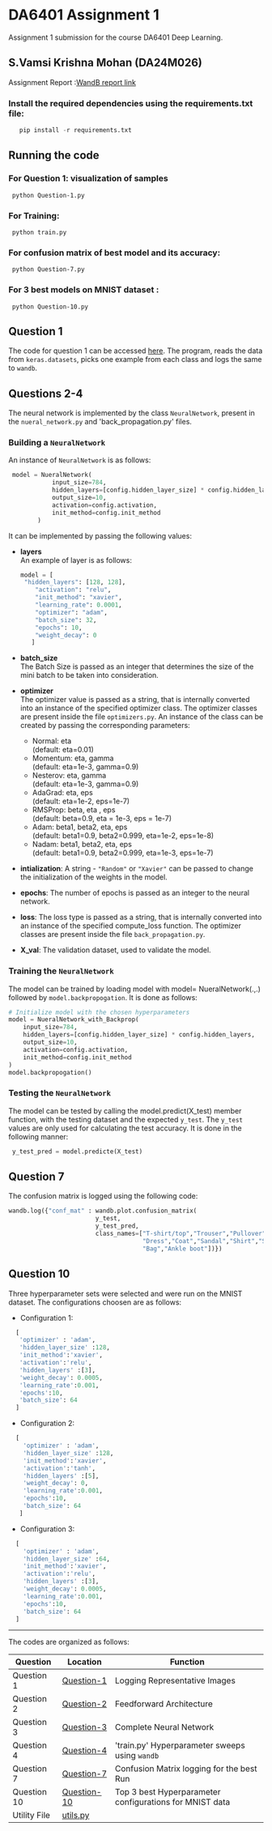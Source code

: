 # DA6401 Assignment 1
Assignment 1 submission for the course DA6401 Deep Learning.

S.Vamsi Krishna Mohan (DA24M026)
---

Assignment Report :[WandB report link](https://api.wandb.ai/links/krishvamsi321-indian-institute-of-technology-madras/maixp1aa)

### Install the required dependencies using the requirements.txt file:
```python
   pip install -r requirements.txt
```
## Running the code

### For Question 1: visualization of samples
     python Question-1.py

### For Training:
     python train.py

### For confusion matrix of best model and its accuracy:
     python Question-7.py

### For 3 best models on MNIST dataset :
     python Question-10.py  


## Question 1
The code for question 1 can be accessed [here](https://github.com/vamsikrishnamohan/DA6401-Assignment1/blob/main/Question-1.py). The program, reads the data from `keras.datasets`, picks one example from each class and logs the same to `wandb`.

## Questions 2-4
The neural network is implemented by the class `NeuralNetwork`, present in the `nueral_network.py` and 'back_propagation.py' files.  
### Building a `NeuralNetwork`
An instance of `NeuralNetwork` is as follows:
```Python
 model = NueralNetwork(
            input_size=784,
            hidden_layers=[config.hidden_layer_size] * config.hidden_layers,
            output_size=10,
            activation=config.activation,
            init_method=config.init_method
        ) 
```
It can be implemented by passing the following values:

- **layers**  
    An example of layer is as follows:
    
    ```python
    model = [
     "hidden_layers": [128, 128],
        "activation": "relu",
        "init_method": "xavier",
        "learning_rate": 0.0001,
        "optimizer": "adam",
        "batch_size": 32,
        "epochs": 10,
        "weight_decay": 0
       ]
    ```

- **batch_size**  
    The Batch Size is passed as an integer that determines the size of the mini batch to be taken into consideration.

- **optimizer**  
    The optimizer value is passed as a string, that is internally converted into an instance of the specified optimizer class. The optimizer classes are present inside the file `optimizers.py`. An instance of the class can be created by passing the corresponding parameters:
    + Normal: eta   
        (default: eta=0.01)
    + Momentum: eta, gamma   
        (default: eta=1e-3, gamma=0.9)
    + Nesterov: eta, gamma   
        (default: eta=1e-3, gamma=0.9)
    + AdaGrad: eta, eps   
        (default: eta=1e-2, eps=1e-7)
    + RMSProp: beta, eta , eps    
        (default: beta=0.9, eta = 1e-3, eps = 1e-7)
    + Adam: beta1, beta2, eta, eps   
        (default: beta1=0.9, beta2=0.999, eta=1e-2, eps=1e-8)
    + Nadam: beta1, beta2, eta, eps   
        (default: beta1=0.9, beta2=0.999, eta=1e-3, eps=1e-7)

- **intialization**: A string - `"Random"` or `"Xavier"` can be passed to change the initialization of the weights in the model.

- **epochs**: The number of epochs is passed as an integer to the neural network.


- **loss**: The loss type is passed as a string, that is internally converted into an instance of the specified compute_loss function. The optimizer classes are present inside the file `back_propagation.py`. 

- **X_val**: The validation dataset, used to validate the model.


### Training the `NeuralNetwork`
The model can be trained by loading model with model= NueralNetwork(.,.) followed by `model.backpropogation`. It is done as follows:

```python
# Initialize model with the chosen hyperparameters
model = NueralNetwork_with_Backprop(
    input_size=784,
    hidden_layers=[config.hidden_layer_size] * config.hidden_layers,
    output_size=10,
    activation=config.activation,
    init_method=config.init_method
)
model.backpropogation()
```

### Testing the `NeuralNetwork`
The model can be tested by calling the model.predict(X_test) member function, with the testing dataset and the expected `y_test`. The `y_test` values are only used for calculating the test accuracy. It is done in the following manner:

```python
 y_test_pred = model.predicte(X_test)
```

## Question 7
The confusion matrix is logged using the following code:

```python
wandb.log({"conf_mat" : wandb.plot.confusion_matrix(
                        y_test,
                        y_test_pred,
                        class_names=["T-shirt/top","Trouser","Pullover",\
                                     "Dress","Coat","Sandal","Shirt","Sneaker",\
                                     "Bag","Ankle boot"])})
```


## Question 10
Three hyperparameter sets were selected and were run on the MNIST dataset. The configurations choosen are as follows:

- Configuration 1:

 ```python
   [
    'optimizer' : 'adam',
    'hidden_layer_size' :128,
    'init_method':'xavier',
    'activation':'relu',
    'hidden_layers' :[3],
    'weight_decay': 0.0005,
    'learning_rate':0.001,
    'epochs':10,
    'batch_size': 64
   ]
```
- Configuration 2:
```python
  [
    'optimizer' : 'adam',
    'hidden_layer_size' :128,
    'init_method':'xavier',
    'activation':'tanh',
    'hidden_layers' :[5],
    'weight_decay': 0,
    'learning_rate':0.001,
    'epochs':10,
    'batch_size': 64
   ]
```
- Configuration 3:
```python
  [
    'optimizer' : 'adam',
    'hidden_layer_size' :64,
    'init_method':'xavier',
    'activation':'relu',
    'hidden_layers' :[3],
    'weight_decay': 0.0005,
    'learning_rate':0.001,
    'epochs':10,
    'batch_size': 64
  ]
```
---
The codes are organized as follows:

| Question | Location | Function | 
|----------|----------|----------|
| Question 1 | [Question-1](https://github.com/vamsikrishnamohan/DA6401-Assignment1/blob/main/Question-1.py) | Logging Representative Images | 
| Question 2 | [Question-2](https://github.com/vamsikrishnamohan/DA6401-Assignment1/blob/main/nueral_network.py) | Feedforward Architecture |
| Question 3 | [Question-3](https://github.com/vamsikrishnamohan/DA6401-Assignment1/blob/main/back_propagation.py) | Complete Neural Network |
| Question 4 | [Question-4](https://github.com/vamsikrishnamohan/DA6401-Assignment1/blob/main/train.py) | 'train.py' Hyperparameter sweeps using `wandb` |
| Question 7 | [Question-7](https://github.com/vamsikrishnamohan/DA6401-Assignment1/blob/main/Question-7.py) | Confusion Matrix logging for the best Run | 
| Question 10 | [Question-10](https://github.com/vamsikrishnamohan/DA6401-Assignment1/blob/main/Question-10.py) | Top 3 best Hyperparameter configurations for MNIST data | 
| Utility File | [utils.py](https://github.com/vamsikrishnamohan/DA6401-Assignment1/blob/main/utils.py)
